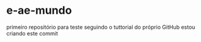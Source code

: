 # e-ae-mundo
primeiro repositório para teste
seguindo o tuttorial do próprio GitHub estou criando este commit
